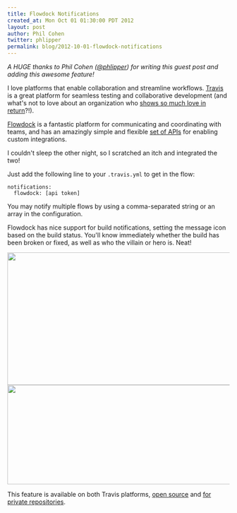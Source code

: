 ```yaml
---
title: Flowdock Notifications
created_at: Mon Oct 01 01:30:00 PDT 2012
layout: post
author: Phil Cohen
twitter: phlipper
permalink: blog/2012-10-01-flowdock-notifications
---
```

_A HUGE thanks to Phil Cohen ([@phlipper](http://twitter.com/phlipper)) for writing this guest post and adding this awesome feature!_

I love platforms that enable collaboration and streamline workflows.
[Travis](http://travis-ci.org) is a great platform for seamless testing and
collaborative development (and what's not to love about an organization who
[shows so much love in return](http://cloud.phlippers.net/image/0Y0w1u2F0j2c/travis-love-certification.jpg)?!).

[Flowdock](https://www.flowdock.com/) is a fantastic platform for
communicating and coordinating with teams, and has an amazingly simple and
flexible [set of APIs](https://www.flowdock.com/api) for enabling custom
integrations.

I couldn't sleep the other night, so I scratched an itch and integrated the two!

Just add the following line to your `.travis.yml` to get in the flow:

    notifications:
      flowdock: [api token]

You may notify multiple flows by using a comma-separated string or an array in
the configuration.

Flowdock has nice support for build notifications, setting the message icon
based on the build status. You'll know immediately whether the build has been
broken or fixed, as well as who the villain or hero is. Neat!

<img style="width: 550px; height: 300px" src="http://cloud.phlippers.net/image/3i3s2C1v3m3C/travis-flowdock-fail.png"/>
<img style="width: 550px; height: 225px" src="http://cloud.phlippers.net/image/0l1H0o2D1C2E/travis-flowdock-ok.png"/>

This feature is available on both Travis platforms, [open
source](http://travis-ci.org) and [for private
repositories](http://travis-ci.com).
